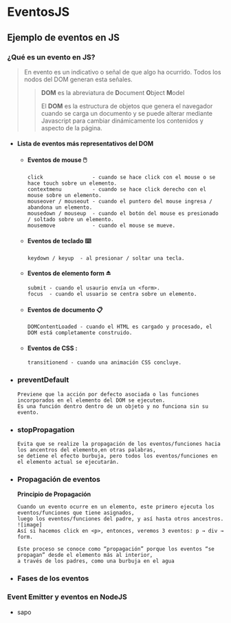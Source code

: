 # EventosJS
## Ejemplo de eventos en JS

### ¿Qué es un evento en JS?

>
> En evento es un indicativo o señal de que algo ha ocurrido. Todos los nodos del DOM generan esta señales.
> 
>>**DOM** es la abreviatura de **D**ocument **O**bject **M**odel
>> 
>> El **DOM** es la estructura de objetos que genera el navegador cuando se carga un documento y se puede alterar mediante Javascript
>> para cambiar dinámicamente los contenidos y aspecto de la página.
>
 
   - #### Lista de eventos más representativos del DOM

      - #### Eventos de mouse 🖱️

            click                - cuando se hace click con el mouse o se hace touch sobre un elemento.
            contextmenu          - cuando se hace click derecho con el mouse sobre un elemento.
            mouseover / mouseout - cuando el puntero del mouse ingresa / abandona un elemento.
            mousedown / mouseup  - cuando el botón del mouse es presionado / soltado sobre un elemento.
            mousemove            - cuando el mouse se mueve.

      - #### Eventos de teclado ⌨️
            keydown / keyup  - al presionar / soltar una tecla.

      - #### Eventos de elemento form ⏏️
            submit - cuando el usaurio envía un <form>.
            focus  - cuando el usuario se centra sobre un elemento.

      - #### Eventos de documento 📋
            DOMContentLoaded - cuando el HTML es cargado y procesado, el DOM está completamente construido.

      - #### Eventos de CSS :
            transitionend - cuando una animación CSS concluye.


- ### preventDefault
      Previene que la acción por defecto asociada o las funciones incorporados en el elemento del DOM se ejecuten.
      Es una función dentro dentro de un objeto y no funciona sin su evento.
      
- ### stopPropagation
      Evita que se realize la propagación de los eventos/funciones hacia los ancentros del elemento,en otras palabras,
      se detiene el efecto burbuja, pero todos los eventos/funciones en el elemento actual se ejecutarán.
      
- ### Propagación de eventos
  **Principio de Propagación**
      
      Cuando un evento ocurre en un elemento, este primero ejecuta los eventos/funciones que tiene asignados,
      luego los eventos/funciones del padre, y así hasta otros ancestros.
      ![image]
      Así si hacemos click en <p>, entonces, veremos 3 eventos: p → div → form.

      Este proceso se conoce como “propagación” porque los eventos “se propagan” desde el elemento más al interior,
      a través de los padres, como una burbuja en el agua
      
- ### Fases de los eventos

### Event Emitter y eventos en NodeJS
* sapo
